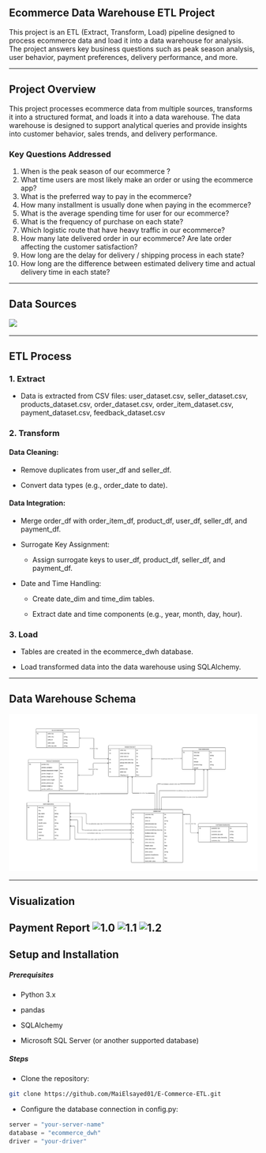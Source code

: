 ## Ecommerce Data Warehouse ETL Project

This project is an ETL (Extract, Transform, Load) pipeline designed to process ecommerce data and load it into a data warehouse for analysis. The project answers key business questions such as peak season analysis, user behavior, payment preferences, delivery performance, and more.

---

## Project Overview

This project processes ecommerce data from multiple sources, transforms it into a structured format, and loads it into a data warehouse. The data warehouse is designed to support analytical queries and provide insights into customer behavior, sales trends, and delivery performance.

### Key Questions Addressed
1. When is the peak season of our ecommerce ?
2. What time users are most likely make an order or using the ecommerce app?
3. What is the preferred way to pay in the ecommerce?
4. How many installment is usually done when paying in the ecommerce?
5. What is the average spending time for user for our ecommerce?
6. What is the frequency of purchase on each state?
7. Which logistic route that have heavy traffic in our ecommerce?
8. How many late delivered order in our ecommerce? Are late order affecting the customer satisfaction?
9. How long are the delay for delivery / shipping process in each state?
10. How long are the difference between estimated delivery time and actual delivery time in each state?

---

## Data Sources

![](images/source%20schema.jpg)

---

## ETL Process

### 1. Extract
- Data is extracted from CSV files: user_dataset.csv, seller_dataset.csv, products_dataset.csv, order_dataset.csv, order_item_dataset.csv, payment_dataset.csv, feedback_dataset.csv

### 2. Transform
#### Data Cleaning:

- Remove duplicates from user_df and seller_df.

- Convert data types (e.g., order_date to date).

#### Data Integration:

- Merge order_df with order_item_df, product_df, user_df, seller_df, and payment_df.

- Surrogate Key Assignment:

    - Assign surrogate keys to user_df, product_df, seller_df, and payment_df.

- Date and Time Handling:

    - Create date_dim and time_dim tables.

    - Extract date and time components (e.g., year, month, day, hour).

### 3. Load

- Tables are created in the ecommerce_dwh database.

- Load transformed data into the data warehouse using SQLAlchemy.

---

## Data Warehouse Schema

![](images/dimension%20model.jpg)

--- 
## Visualization

Payment Report
![1.0](https://github.com/user-attachments/assets/cf36395e-6ac0-4aae-a779-cb20337fef8d)
![1.1](https://github.com/user-attachments/assets/d7a437ac-5cf9-4c5a-88d9-27f0ad5be4ba)
![1.2](https://github.com/user-attachments/assets/26d447c3-6916-4d66-9500-fe467b109c13)
---

## Setup and Installation
##### Prerequisites
   - Python 3.x

   - pandas

   - SQLAlchemy

   - Microsoft SQL Server (or another supported database)

##### Steps
- Clone the repository:

```bash
git clone https://github.com/MaiElsayed01/E-Commerce-ETL.git
```

- Configure the database connection in config.py:

```python
server = "your-server-name"
database = "ecommerce_dwh"
driver = "your-driver"
```


